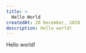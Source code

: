 ```yaml
---
title: >
  Hello World
createdAt: 20 December, 2020
description: Hello world!
---
```


Hello world!
